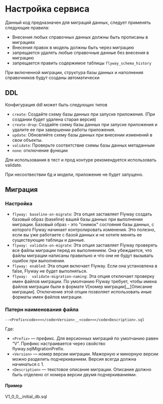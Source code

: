 # Настройка сервиса

Данный код предназначен для миграций данных, следует применять следующие правила:

- Внесения любых справочных данных должны быть прописаны в миграциях
- Внесения правок в модель должны быть через миграцию
- запрещается удалять любые справочные данные без внесения в миграцию
- запрещается править содержимое таблицы `flyway_schema_history`

При включенной миграции, структура базы данных и наполнения справочников будут созданы автоматически

## DDL
Конфигурация ddl может быть следующих типов

- `create`: Создайте схему базы данных при запуске приложения. (При создании будет удалена старая версия)
- `create-drop`: Создайте схему базы данных при запуске приложения и удалите ее при завершении работы приложения.
- `update`: Обновляйте схему базы данных при внесении изменений в свои объекты.
- `validate`: Проверьте соответствие схемы базы данных метаданным
- `none`: отключение функции

Для использования в тест и прод контуре рекомендуется использовать validate.

При несоотвествии бд и модели, приложение не будет запущено.

## Миграция

### Настройка 
- `flyway: baseline-on-migrate`: Эта опция заставляет Flyway создать базовый образ  (baseline) вашей базы данных при выполнении миграции. Базовый образ - это  "снимок" состояния базы данных,  с которого Flyway начинает  контролировать  изменения. Это полезно, если вы уже работаете с  базой данных и не хотите  менять ее существующие  таблицы и данные.
- `flyway: validate-on-migrate`: Эта опция заставляет Flyway  проверять  все  файлы  миграции перед их  выполнением.  Она  убеждается,  что  файлы миграции  написаны  правильно и что  они  не  будут  вызывать  ошибок  при  выполнении. 
- `flyway: enabled`: Эта опция  включает  Flyway.  Если  она  установлена  в false, Flyway  не  будет  выполняться.
- `flyway:  validate-migration-naming`: Эта опция  отключает  проверку  имен  файлов миграции.  По  умолчанию Flyway  требует, чтобы  имена  файлов  миграции  были  в  формате V[номер миграции]__[Описание миграции].  Отключение  этой  опции  позволяет  использовать  иные  форматы  имен  файлов  миграции.

### Патерн наименования файла

`--<Prefix<code>><</code>Version>__<code><</code>Description>.sql`

Где:

- `<Prefix>` — префикс. Для версионных миграций по умолчанию равен “V”. Префикс настраивается через свойство flyway.sqlMigrationPrefix.
- `<Version>` — номер версии миграции. Мажорную и минорную версии можно разделить подчеркиванием. Версия всегда должна начинаться с 1.
- `<Description>` — текстовое описание миграции. Описание должно быть отделено от номера версии двумя подчеркиваниями.

#### Пример
V1_0_0__initial_db.sql